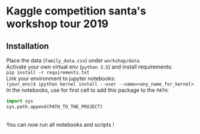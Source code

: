 # Kaggle competition santa's workshop tour 2019

## Installation
Place the data (`family_data.csv`) under `workshop/data`.
<br>
Activate your own virtual env (`python 3.5`) and install requirements:
<br>
`pip install -r requirements.txt`
<br>
Link your environment to jupyter notebooks:
<br>
`(your_env)$ ipython kernel install --user --name=<any_name_for_kernel>`
<br>
In the notebooks, use for first cell to add this package to the `PATH`:
<br>
```python
import sys
sys.path.append(PATH_TO_THE_PROJECT)
```
<br>
You can now run all notebooks and scripts !